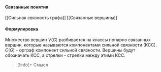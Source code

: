 #### Связанные понятия
[[Сильная связность графа]]
[[Связанные вершины]]
#### Формулировка
Множество вершин $V(G)$ разбивается на классы попарно связанных вершин, которые называются компонентами сильной связности (КСС). 
$C(G)$ - орграф компонент сильной связности. Вершины будут обозначать КСС, а стрелки - стрелки между этими КСС.

>[!info]+ Смысл







